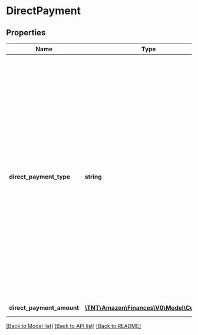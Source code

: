 # DirectPayment

## Properties
Name | Type | Description | Notes
------------ | ------------- | ------------- | -------------
**direct_payment_type** | **string** | The type of payment.  Possible values:  * StoredValueCardRevenue - The amount that is deducted from the seller&#39;s account because the seller received money through a stored value card.  * StoredValueCardRefund - The amount that Amazon returns to the seller if the order that is bought using a stored value card is refunded.  * PrivateLabelCreditCardRevenue - The amount that is deducted from the seller&#39;s account because the seller received money through a private label credit card offered by Amazon.  * PrivateLabelCreditCardRefund - The amount that Amazon returns to the seller if the order that is bought using a private label credit card offered by Amazon is refunded.  * CollectOnDeliveryRevenue - The COD amount that the seller collected directly from the buyer.  * CollectOnDeliveryRefund - The amount that Amazon refunds to the buyer if an order paid for by COD is refunded. | [optional] 
**direct_payment_amount** | [**\TNT\Amazon\Finances\V0\Model\Currency**](Currency.md) | The amount of the direct payment. | [optional] 

[[Back to Model list]](../README.md#documentation-for-models) [[Back to API list]](../README.md#documentation-for-api-endpoints) [[Back to README]](../README.md)


